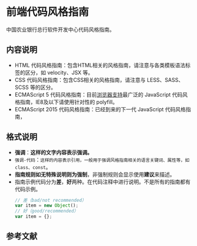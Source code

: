 # 前端代码风格指南

中国农业银行总行软件开发中心代码风格指南。

## 内容说明
- HTML 代码风格指南：包含HTML相关的风格指南，请注意与各类模板语法标签的区分，如 velocity、JSX 等。
- CSS 代码风格指南：包含CSS相关的风格指南，请注意与 LESS、SASS、SCSS 等的区分。
- ECMAScript 5 代码风格指南：目前[浏览器支持](https://caniuse.com/#search=ECMAScript%205)最广泛的 JavaScript 代码风格指南，IE8及以下请使用针对性的 polyfill。
- ECMAScript 2015 代码风格指南：已经到来的下一代 JavaScript 代码风格指南，

## 格式说明

* **强调**：**这样的文字内容表示强调。**
* `强调-代码`：`这样的内容表示引用，一般用于强调风格指南相关的语言关键词、属性等，如 class、const`。
* **指南规则如无特殊说明则为强制**，非强制规则会显示使用**建议**来描述。
* 指南示例代码分为**差**，**好**两种。在代码注释中进行说明。不是所有的指南都有代码示例。
  ```js
  // 差（bad/not recommended）
  var item = new Object();
  // 好（good/recommended）
  var item = {};
  ```

## 参考文献



